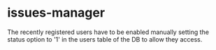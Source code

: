 # issues-manager

The recently registered users have to be enabled manually setting the status option to '1' in the users table of the DB to allow they access.

